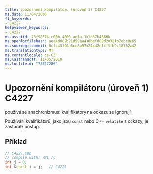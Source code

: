 ```yaml
---
title: Upozornění kompilátoru (úroveň 1) C4227
ms.date: 11/04/2016
f1_keywords:
- C4227
helpviewer_keywords:
- C4227
ms.assetid: 78f98374-c00b-4000-aefa-1b1c67b4666b
ms.openlocfilehash: aea4d082b21d59aa430befd89d2032fb7ebc0e65
ms.sourcegitcommit: 0cfc43f90a6cc8b97b24c42efcf5fb9c18762a42
ms.translationtype: MT
ms.contentlocale: cs-CZ
ms.lasthandoff: 11/05/2019
ms.locfileid: "73627286"
---
```

# <a name="compiler-warning-level-1-c4227"></a>Upozornění kompilátoru (úroveň 1) C4227

používá se anachronizmus: kvalifikátory na odkazu se ignorují.

Používání kvalifikátorů, jako jsou `const` nebo C++ `volatile` s odkazy, je zastaralý postup.

## <a name="example"></a>Příklad

```cpp
// C4227.cpp
// compile with: /W1 /c
int j = 0;
int &const i = j;   // C4227
```